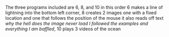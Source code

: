 The three programs included are 6, 8, and 10 in this order 6 makes a line of lightning into the bottom left corner, 8 creates 2 images one with a fixed location and one that follows the position of the mouse it also reads off text _why the hell does the image never load I followed the examples and everything I am baffled_, 10 plays 3 videos of the ocean
